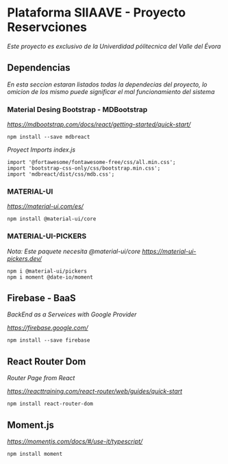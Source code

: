 # Plataforma SIIAAVE - Proyecto Reservciones

_Este proyecto es exclusivo de la Univerdidad pólitecnica del Valle del Évora_

## Dependencias
_En esta seccion estaran listados todas la dependecias del proyecto, lo omicion de los mismo puede significar el mal funcionamiento del sistema_

### Material Desing Bootstrap - **MDBootstrap**
_https://mdbootstrap.com/docs/react/getting-started/quick-start/_

```
npm install --save mdbreact
```

_Proyect Imports index.js_

```
import '@fortawesome/fontawesome-free/css/all.min.css';
import 'bootstrap-css-only/css/bootstrap.min.css';
import 'mdbreact/dist/css/mdb.css';
```

### MATERIAL-UI

_https://material-ui.com/es/_

```
npm install @material-ui/core
```

### MATERIAL-UI-PICKERS
_Nota: Este paquete necesita @material-ui/core_
_https://material-ui-pickers.dev/_

```
npm i @material-ui/pickers
npm i moment @date-io/moment
```

## Firebase - BaaS
_BackEnd as a Serveices with Google Provider_

_https://firebase.google.com/_

```
npm install --save firebase
```

## React Router Dom
_Router Page from React_

_https://reacttraining.com/react-router/web/guides/quick-start_

```
npm install react-router-dom
```

## Moment.js
_https://momentjs.com/docs/#/use-it/typescript/_
```
npm install moment
```


